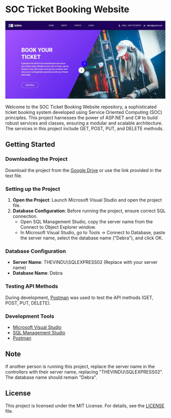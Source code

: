 # SOC Ticket Booking Website

![Homepage](ss/homepage.JPG)

Welcome to the SOC Ticket Booking Website repository, a sophisticated ticket booking system developed using Service Oriented Computing (SOC) principles. This project harnesses the power of ASP.NET and C# to build robust services and classes, ensuring a modular and scalable architecture. The services in this project include GET, POST, PUT, and DELETE methods.

## Getting Started

### Downloading the Project

Download the project from the [Google Drive](https://drive.google.com/drive/folders/1gNigWdldwPy_pDovC5Kin5Ks9ADBDOxA?usp=sharing) or use the link provided in the text file.

### Setting up the Project

1. **Open the Project**: Launch Microsoft Visual Studio and open the project file.
2. **Database Configuration**: Before running the project, ensure correct SQL connection.
   - Open SQL Management Studio, copy the server name from the Connect to Object Explorer window.
   - In Microsoft Visual Studio, go to Tools -> Connect to Database, paste the server name, select the database name ("Debra"), and click OK.

### Database Configuration

- **Server Name**: THEVINDU\SQLEXPRESS02 (Replace with your server name)
- **Database Name**: Debra

### Testing API Methods

During development, [Postman](https://www.postman.com/) was used to test the API methods (GET, POST, PUT, DELETE).

### Development Tools

- [Microsoft Visual Studio](https://visualstudio.microsoft.com/)
- [SQL Management Studio](https://docs.microsoft.com/en-us/sql/ssms/download-sql-server-management-studio-ssms)
- [Postman](https://www.postman.com/)

## Note

If another person is running this project, replace the server name in the controllers with their server name, replacing "THEVINDU\SQLEXPRESS02". The database name should remain "Debra".

## License

This project is licensed under the MIT License. For details, see the [LICENSE](LICENSE/LICENSE.txt) file.

